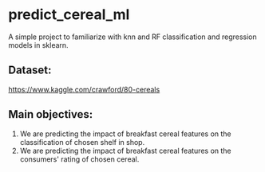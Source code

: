 # predict_cereal_ml
A simple project to familiarize with knn and RF classification and regression models in sklearn.

## Dataset:
https://www.kaggle.com/crawford/80-cereals

## Main objectives:
1. We are predicting the impact of breakfast cereal features on the classification of chosen shelf in shop.
2. We are predicting the impact of breakfast cereal features on the consumers' rating of chosen cereal.
